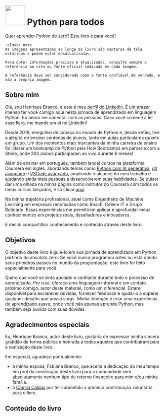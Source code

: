 # <img src="img/config/logos/python.svg" width="64"/> Python para todos



Quer aprender Python do zero? Este livro é para você!

```{admonition} Nota
:class: note
As imagens apresentadas ao longo do livro são capturas de tela estáticas e podem estar desatualizadas.

Para obter informações precisas e atualizadas, consulte sempre a referência ao site ou fonte oficial indicada em cada imagem.

A referência deve ser considerada como a fonte confiável de verdade, e não a própria imagem.
```

## Sobre mim

Olá, sou Henrique Branco, e este é meu <a href="https://www.linkedin.com/in/henriqueajnb/" target="_blank">perfil do LinkedIn</a>. É um prazer imenso ter você comigo aqui nesta jornada de aprendizado em linguagem Python. Eu adoro me conectar com as pessoas. Caso você comece a ler esse livro, me mande um oi no LinkedIn!

Desde 2018, mergulhei de cabeça no mundo de Python e, desde então, tive a alegria de ensinar centenas de alunos, tanto em aulas particulares quanto em grupo. Um dos momentos mais marcantes da minha carreira de ensino foi liderar um bootcamp de Python pela How Bootcamps em parceria com a Stone, onde 200 alunos participaram ao vivo durante 6 meses!

Além de ensinar em português, também lancei cursos na plataforma Coursera em inglês, abordando temas como <a href="https://www.coursera.org/projects/gen-ai-code-generation-for-python" target="_blank">Python com IA generativa</a>, <a href="https://www.coursera.org/projects/git-for-developers-managing-workflows-and-conflicts" target="_blank">git avançado</a> e <a href="https://www.coursera.org/projects/vscode-for-developers-set-up-a-professional-environment" target="_blank">VSCode avançado</a>, ampliando o alcance do meu trabalho e ajudando ainda mais pessoas a desenvolverem suas habilidades. Se quiser dar uma olhada na minha página como instrutor do Coursera com todos os meus cursos lançados, é só clicar <a href="https://www.coursera.org/instructor/~37484066" target="_blank">aqui</a>.

Na minha trajetória profissional, atuei como Engenheiro de Machine Learning em empresas renomadas como Bosch, Cellere IT e Grupo Boticário. Essas experiências me permitiram aplicar e aprofundar meus conhecimentos em projetos reais, desafiadores e inovadores.

E decidi compartilhar conhecimento e conteúdo através deste livro.

## Objetivos

O objetivo deste livro é guiá-lo em sua jornada de aprendizado em Python, partindo do absoluto zero. Se você nunca programou antes ou está dando seus primeiros passos no mundo da programação, este livro foi feito especialmente para você.

Quero que você se sinta apoiado e confiante durante todo o processo de aprendizado. Por isso, ofereço uma linguagem informal e um contato próximo comigo, autor deste material, como um diferencial. Estarei disponível para esclarecer dúvidas, fornecer feedback e ajudá-lo a superar qualquer desafio que possa surgir. Minha intenção é criar uma experiência de aprendizado suave, onde você não apenas aprende Python, mas também seja ouvido com suas dúvidas.

## Agradecimentos especiais

Eu, Henrique Branco, autor deste livro, gostaria de expressar minha sincera gratidão de forma pública e honrada a todos aqueles que contribuíram para a realização deste livro.

Em especial, agradeço pontualmente:
- à minha esposa, Fabiana Branco, que aceita a dedicação do meu tempo em prol da construção deste livro para a comunidade sem absolutamente nenhum tipo de retorno financeiro para mim e/ou minha família.
- à <a href="https://www.linkedin.com/in/camilaccb/" target="_blank">Camila Caldas</a> por ter submetido a primeira contribuição voluntária para o livro.

## Conteúdo do livro

```{tableofcontents}
```


